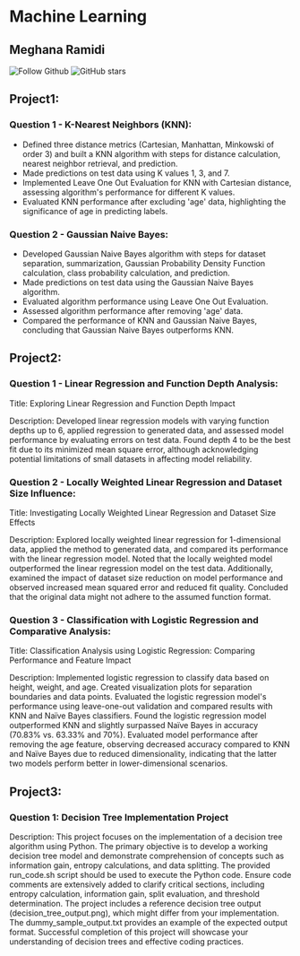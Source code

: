# Machine Learning
## Meghana Ramidi

![Follow Github](https://img.shields.io/github/followers/ramidimeghanareddy?color=%2317202A&label=Follow%20ramidimeghanareddy&logo=github&style=for-the-badge)  ![GitHub stars](https://img.shields.io/github/stars/ramidimeghanareddy/Github_readme_template?color=%2317202A&label=STARS%20%F0%9F%8C%9F&logo=github&style=for-the-badge) 


## Project1: 
### Question 1 - K-Nearest Neighbors (KNN):
* Defined three distance metrics (Cartesian, Manhattan, Minkowski of order 3) and built a KNN algorithm with steps for distance calculation, nearest neighbor retrieval, and prediction.
* Made predictions on test data using K values 1, 3, and 7.
* Implemented Leave One Out Evaluation for KNN with Cartesian distance, assessing algorithm's performance for different K values.
* Evaluated KNN performance after excluding 'age' data, highlighting the significance of age in predicting labels.

### Question 2 - Gaussian Naive Bayes:
* Developed Gaussian Naive Bayes algorithm with steps for dataset separation, summarization, Gaussian Probability Density Function calculation, class probability calculation, and prediction.
* Made predictions on test data using the Gaussian Naive Bayes algorithm.
* Evaluated algorithm performance using Leave One Out Evaluation.
* Assessed algorithm performance after removing 'age' data.
* Compared the performance of KNN and Gaussian Naive Bayes, concluding that Gaussian Naive Bayes outperforms KNN.

## Project2: 
### Question 1 - Linear Regression and Function Depth Analysis:

Title: Exploring Linear Regression and Function Depth Impact

Description: Developed linear regression models with varying function depths up to 6, applied regression to generated data, and assessed model performance by evaluating errors on test data. Found depth 4 to be the best fit due to its minimized mean square error, although acknowledging potential limitations of small datasets in affecting model reliability.

### Question 2 - Locally Weighted Linear Regression and Dataset Size Influence:

Title: Investigating Locally Weighted Linear Regression and Dataset Size Effects

Description: Explored locally weighted linear regression for 1-dimensional data, applied the method to generated data, and compared its performance with the linear regression model. Noted that the locally weighted model outperformed the linear regression model on the test data. Additionally, examined the impact of dataset size reduction on model performance and observed increased mean squared error and reduced fit quality. Concluded that the original data might not adhere to the assumed function format.

### Question 3 - Classification with Logistic Regression and Comparative Analysis:

Title: Classification Analysis using Logistic Regression: Comparing Performance and Feature Impact

Description: Implemented logistic regression to classify data based on height, weight, and age. Created visualization plots for separation boundaries and data points. Evaluated the logistic regression model's performance using leave-one-out validation and compared results with KNN and Naïve Bayes classifiers. Found the logistic regression model outperformed KNN and slightly surpassed Naïve Bayes in accuracy (70.83% vs. 63.33% and 70%). Evaluated model performance after removing the age feature, observing decreased accuracy compared to KNN and Naïve Bayes due to reduced dimensionality, indicating that the latter two models perform better in lower-dimensional scenarios.

## Project3:

### Question 1: Decision Tree Implementation Project

Description:
This project focuses on the implementation of a decision tree algorithm using Python. The primary objective is to develop a working decision tree model and demonstrate comprehension of concepts such as information gain, entropy calculations, and data splitting. The provided run_code.sh script should be used to execute the Python code. Ensure code comments are extensively added to clarify critical sections, including entropy calculation, information gain, split evaluation, and threshold determination. The project includes a reference decision tree output (decision_tree_output.png), which might differ from your implementation. The dummy_sample_output.txt provides an example of the expected output format. Successful completion of this project will showcase your understanding of decision trees and effective coding practices.

